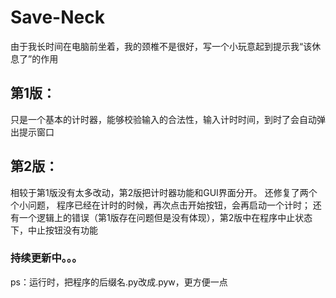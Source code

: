 # Save-Neck
由于我长时间在电脑前坐着，我的颈椎不是很好，写一个小玩意起到提示我“该休息了”的作用
## 第1版：
  只是一个基本的计时器，能够校验输入的合法性，输入计时时间，到时了会自动弹出提示窗口
## 第2版：
  相较于第1版没有太多改动，第2版把计时器功能和GUI界面分开。
  还修复了两个个小问题，
    程序已经在计时的时候，再次点击开始按钮，会再启动一个计时；
    还有一个逻辑上的错误（第1版存在问题但是没有体现），第2版中在程序中止状态下，中止按钮没有功能
### 持续更新中。。。
  ps：运行时，把程序的后缀名.py改成.pyw，更方便一点
